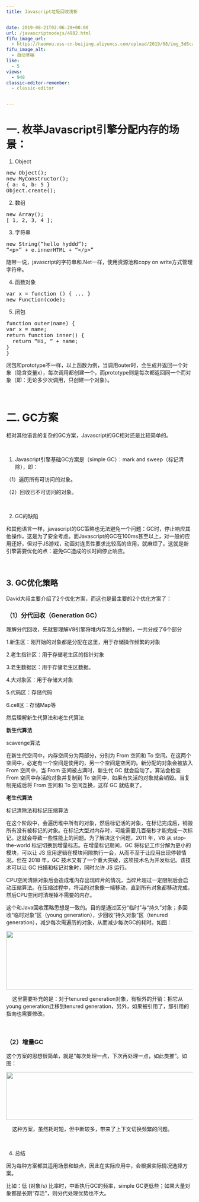 ```yaml
---
title: Javascript垃圾回收浅析


date: 2019-08-21T02:06:29+00:00
url: /javascriptnodejs/4982.html
fifu_image_url:
  - https://haomou.oss-cn-beijing.aliyuncs.com/upload/2019/08/img_5d5ca70d12dde.png
fifu_image_alt:
  - 自动草稿
like:
  - 5
views:
  - 948
classic-editor-remember:
  - classic-editor


---
```

# 一. 枚举Javascript引擎分配内存的场景：

1. Object

<pre class="csharpcode"><span class="kwrd">new</span> Object();
<span class="kwrd">new</span> MyConstructor();
{ a: 4, b: 5 }
Object.create();</pre>

2. 数组

<pre class="csharpcode"><span class="kwrd">new</span> Array();
[ 1, 2, 3, 4 ];</pre>

3. 字符串

<pre class="csharpcode"><span class="kwrd">new</span> String(“hello hyddd”);
“&lt;p&gt;” + e.innerHTML + “&lt;/p&gt;”</pre>

随带一说，javascript的字符串和.Net一样，使用资源池和copy on write方式管理字符串。

4. 函数对象

<pre class="csharpcode"><span class="kwrd">var</span> x = <span class="kwrd">function</span> () { ... }
<span class="kwrd">new</span> Function(code);</pre>

5. 闭包

<pre class="csharpcode"><span class="kwrd">function</span> outer(name) {
<span class="kwrd">var</span> x = name;
<span class="kwrd">return</span> <span class="kwrd">function</span> inner() {
  <span class="kwrd">return</span> “Hi, “ + name;
}
}</pre>

闭包和prototype不一样，以上函数为例，当调用outer时，会生成并返回一个对象（隐含变量x），每次调用都创建一个，而prototype则是每次都返回同一个而对象（即：无论多少次调用，只创建一个对象）。

&nbsp;

# 二. GC方案

相对其他语言的复杂的GC方案，Javascript的GC相对还是比较简单的。

&nbsp;

1. Javascript引擎基础GC方案是（simple GC）：mark and sweep（标记清除），即：

（1）遍历所有可访问的对象。

（2）回收已不可访问的对象。

&nbsp;

2. GC的缺陷

和其他语言一样，javascript的GC策略也无法避免一个问题：GC时，停止响应其他操作，这是为了安全考虑。而Javascript的GC在100ms甚至以上，对一般的应用还好，但对于JS游戏，动画对连贯性要求比较高的应用，就麻烦了。这就是新引擎需要优化的点：避免GC造成的长时间停止响应。

&nbsp;

## 3. GC优化策略

David大叔主要介绍了2个优化方案，而这也是最主要的2个优化方案了：

### （1）分代回收（Generation GC）

理解分代回收，先就要理解V8引擎将堆内存怎么分割的，一共分成了6个部分

1.新生区：刚开始的对象都是分配在这里，用于存储操作频繁的对象

2.老生指针区：用于存储老生区的指针对象

3.老生数据区：用于存储老生区数据。

4.大对象区：用于存储大对象

5.代码区：存储代码

6.cell区：存储Map等

然后理解新生代算法和老生代算法

**新生代算法**

scavenge算法

在新生代空间中，内存空间分为两部分，分别为 From 空间和 To 空间。在这两个空间中，必定有一个空间是使用的，另一个空间是空闲的。新分配的对象会被放入 From 空间中，当 From 空间被占满时，新生代 GC 就会启动了。算法会检查 From 空间中存活的对象并复制到 To 空间中，如果有失活的对象就会销毁。当复制完成后将 From 空间和 To 空间互换，这样 GC 就结束了。

**老生代算法**

标记清除法和标记压缩算法

在这个阶段中，会遍历堆中所有的对象，然后标记活的对象，在标记完成后，销毁所有没有被标记的对象。在标记大型对内存时，可能需要几百毫秒才能完成一次标记。这就会导致一些性能上的问题。为了解决这个问题，2011 年，V8 从 stop-the-world 标记切换到增量标志。在增量标记期间，GC 将标记工作分解为更小的模块，可以让 JS 应用逻辑在模块间隙执行一会，从而不至于让应用出现停顿情况。但在 2018 年，GC 技术又有了一个重大突破，这项技术名为并发标记。该技术可以让 GC 扫描和标记对象时，同时允许 JS 运行。

CPU空闲清除对象后会造成堆内存出现碎片的情况，当碎片超过一定限制后会启动压缩算法。在压缩过程中，将活的对象像一端移动，直到所有对象都移动完成，然后CPU空闲时清理掉不需要的内存。

这个和Java回收策略思想是一致的。目的是通过区分“临时”与“持久”对象；多回收“临时对象”区（young generation），少回收“持久对象”区（tenured generation），减少每次需遍历的对象，从而减少每次GC的耗时。如图：

<p id="PZaGIPw">
  <img loading="lazy" width="690" height="158" class="alignnone size-full wp-image-4984 shadow" src="https://haomou.oss-cn-beijing.aliyuncs.com/upload/2019/08/img_5d5ca70d12dde.png?x-oss-process=image/quality,q_10/resize,m_lfit,w_200" data-src="https://haomou.oss-cn-beijing.aliyuncs.com/upload/2019/08/img_5d5ca70d12dde.png?x-oss-process=image/format,webp" alt="" srcset="https://haomou.oss-cn-beijing.aliyuncs.com/upload/2019/08/img_5d5ca70d12dde.png?x-oss-process=image/format,webp 690w, https://haomou.oss-cn-beijing.aliyuncs.com/upload/2019/08/img_5d5ca70d12dde.png?x-oss-process=image/quality,q_50/resize,m_fill,w_300,h_69/format,webp 300w" sizes="(max-width: 690px) 100vw, 690px" />
</p>

    这里需要补充的是：对于tenured generation对象，有额外的开销：把它从young generation迁移到tenured generation，另外，如果被引用了，那引用的指向也需要修改。

&nbsp;

### （2）增量GC

这个方案的思想很简单，就是“每次处理一点，下次再处理一点，如此类推”。如图：

<p id="MYMADrx">
  <img loading="lazy" width="680" height="129" class="alignnone size-full wp-image-4985 shadow" src="https://haomou.oss-cn-beijing.aliyuncs.com/upload/2019/08/img_5d5ca71b764a5.png?x-oss-process=image/quality,q_10/resize,m_lfit,w_200" data-src="https://haomou.oss-cn-beijing.aliyuncs.com/upload/2019/08/img_5d5ca71b764a5.png?x-oss-process=image/format,webp" alt="" srcset="https://haomou.oss-cn-beijing.aliyuncs.com/upload/2019/08/img_5d5ca71b764a5.png?x-oss-process=image/format,webp 680w, https://haomou.oss-cn-beijing.aliyuncs.com/upload/2019/08/img_5d5ca71b764a5.png?x-oss-process=image/quality,q_50/resize,m_fill,w_300,h_57/format,webp 300w" sizes="(max-width: 680px) 100vw, 680px" />
</p>

    这种方案，虽然耗时短，但中断较多，带来了上下文切换频繁的问题。

&nbsp;

4. 总结

因为每种方案都其适用场景和缺点，因此在实际应用中，会根据实际情况选择方案。

比如：低 (对象/s) 比率时，中断执行GC的频率，simple GC更低些；如果大量对象都是长期“存活”，则分代处理优势也不大。